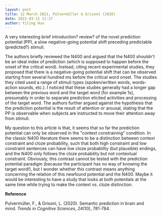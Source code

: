 ```yaml
---
layout: post
title: 12 March 2021, Pulvermüller & Grisoni (2020)
date: 2021-03-12 11:37
author: Yiling Huo
---
```

<!-- wp:paragraph -->
<p>A very interesting brief introduction? review? of the novel prediction potential (PP), a slow negative-going potential shift preceding predictable (predicted?) stimuli.</p>
<!-- /wp:paragraph -->

<!-- wp:paragraph -->
<p>The authors briefly reviewed the N400 and argued that the N400 shouldn't be an ideal index of prediction (which is supposed to happen before the onset of the critical word). Instead, citing recent experimental studies, they proposed that there is a negative-going potential shift that can be observed starting from several hundred ms before the critical word onset. The studies they cited used a range of stimuli types (spoken/written words, words-action sounds, etc.). I noticed that these studies generally had a longer gap between the previous word and the target word (for example 1s), presumably in order to separate prediction elicited activities and processing of the target word. The authors further argued against the hypothesis that the prediction potential is the result of attention or arousal, stating that the PP is observable when subjects are instructed to move their attention away from stimuli.</p>
<!-- /wp:paragraph -->

<!-- wp:paragraph -->
<p>My question to this article is that, it seems that so far the prediction potential can only be observed in the "context constraining" condition. In the classic N400 literature there seems to be a distinction between context constraint and cloze probability, such that both high constraint and low constraint sentences can have low cloze probability (but plausible) endings, and the N400 only follows the cloze probability but not contextual constraint. Obviously, this contrast cannot be tested with the prediction potential paradigm (because the participant has no way of knowing the target word!), but I wonder whether this contrast means anything concerning the relation of this newfound potential and the N400. Maybe it would be interesting to have a study that looks at both potentials at the same time while trying to make the context vs. cloze distinction.</p>
<!-- /wp:paragraph -->

<!-- wp:paragraph -->
<p><strong>Reference</strong></p>
<!-- /wp:paragraph -->

<!-- wp:paragraph -->
<p>Pulvermüller, F., &amp; Grisoni, L. (2020). Semantic prediction in brain and mind. <em>Trends in Cognitive Sciences</em>, <em>24</em>(10), 781-784.</p>
<!-- /wp:paragraph -->
